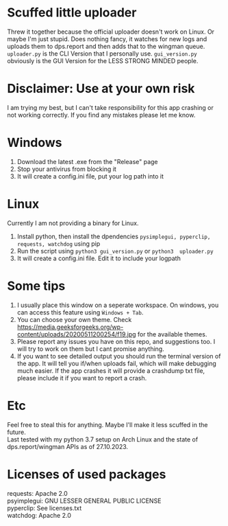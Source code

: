 # Scuffed little uploader
Threw it together because the official uploader doesn't work on Linux. Or maybe I'm just stupid.
Does nothing fancy, it watches for new logs and uploads them to dps.report and then adds that to the wingman queue.
```uploader.py``` is the CLI Version that I personally use. ```gui_version.py``` obviously is the GUI Version for the LESS STRONG MINDED people. 

# Disclaimer: Use at your own risk
I am trying my best, but I can't take responsibility for this app crashing or not working correctly. If you find any mistakes please let me know.
# Windows
1. Download the latest .exe from the "Release" page
2. Stop your antivirus from blocking it
3. It will create a config.ini file, put your log path into it
# Linux
Currently I am not providing a binary for Linux. 
1. Install python, then install the dpendencies ```pysimplegui, pyperclip, requests, watchdog``` using
pip
2. Run the script using ```python3 gui_version.py``` or ```python3  uploader.py```
3. It will create a config.ini file. Edit it to include your logpath
# Some tips
1. I usually place this window on a seperate workspace. On windows, you can access this feature using
```Ẁindows + Tab```.
2. You can choose your own theme. Check https://media.geeksforgeeks.org/wp-content/uploads/20200511200254/f19.jpg for the available themes.
3. Please report any issues you have on this repo, and suggestions too. I will try to work on them but
I cant promise anything.
4. If you want to see detailed output you should run the terminal version of the app. It will tell you if/when uploads fail, which will make debugging much easier. If the app crashes it will provide a crashdump txt file, please include it if you want to report a crash.
# Etc
Feel free to steal this for anything. Maybe I'll make it less scuffed in the future.<br>
Last tested with my python 3.7 setup on Arch Linux and the state of dps.report/wingman APIs as of 27.10.2023.
# Licenses of used packages
requests: Apache 2.0 <br>
psyimplegui: GNU LESSER GENERAL PUBLIC LICENSE<br>
pyperclip: See licenses.txt<br>
watchdog: Apache 2.0
